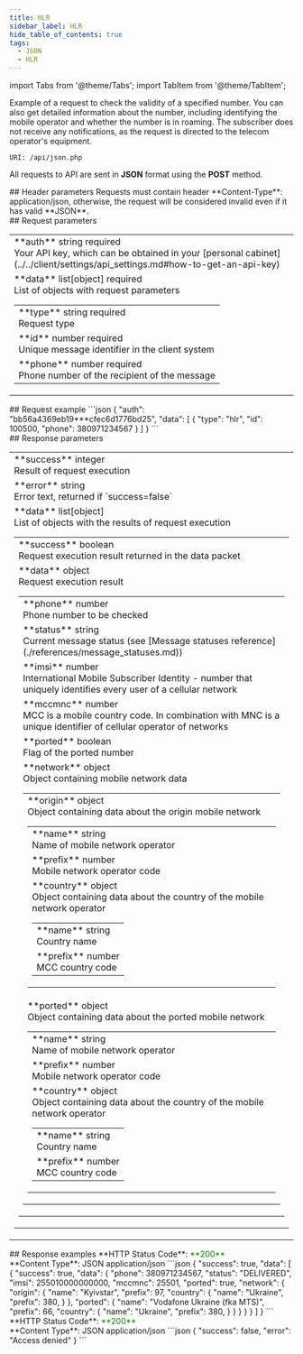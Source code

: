 ```yaml
---
title: HLR
sidebar_label: HLR
hide_table_of_contents: true
tags:
  - JSON
  - HLR
---
```


import Tabs from '@theme/Tabs';
import TabItem from '@theme/TabItem';

Example of a request to check the validity of a specified number. You can also get detailed information about the number, including identifying the mobile operator and whether the number is in roaming. The subscriber does not receive any notifications, as the request is directed to the telecom operator's equipment.

`URI: /api/json.php`

All requests to API are sent in **JSON** format using the <a class="green-text">**POST**</a> method.

<div class="header">
    ## Header parameters
    Requests must contain header **Content-Type**: application/json, otherwise, the request will be considered invalid even if it has valid **JSON**.
</div>

<div class="post-wrap">
    <div class="post-item">
        <div class="item-content">
            <div class="request-parameters">
            ## Request parameters
            <table class="t1">
                <tbody>
                    <tr>
                        <td>
                            <a class="name">**auth**</a>
                            <a class="type">string</a>
                            <a class="required">required</a> <br/>
                            <a class="description">Your API key, which can be obtained in your [personal cabinet](../../client/settings/api_settings.md#how-to-get-an-api-key)</a>
                        </td>
                    </tr>
                    <tr>
                        <td>
                            <a class="name">**data**</a>
                            <a class="type">list[object]</a>
                            <a class="required">required</a> <br/>
                            <a class="description">List of objects with request parameters</a>
                            <table class="t2">
                            <tbody>
                                <tr>
                                    <td>
                                        <a class="name">**type**</a>
                                        <a class="type">string</a>
                                        <a class="required">required</a> <br/>
                                        <a class="description">Request type</a>
                                    </td>
                                </tr>
                                <tr>
                                    <td>
                                        <a class="name">**id**</a>
                                        <a class="type">number</a>
                                        <a class="required">required</a> <br/>
                                        <a class="description">Unique message identifier in the client system</a>
                                    </td>
                                </tr>
                                <tr>
                                    <td>
                                        <a class="name">**phone**</a>
                                        <a class="type">number</a>
                                        <a class="required">required</a> <br/>
                                        <a class="description">Phone number of the recipient of the message</a>
                                    </td>
                                </tr>
                            </tbody>
                            </table>
                        </td>
                    </tr>
                </tbody>
            </table>
            </div>
        </div>
    </div>
    <div class="post-item">
        <div class="item-content">
            <div class="request-example">
                ## Request example
                ```json
                {
                    "auth": "bb56a4369eb19***cfec6d1776bd25",
                    "data": [
                        {
                            "type": "hlr",
                            "id": 100500,
                            "phone": 380971234567
                        }
                    ]
                }
                ```
            </div>
        </div>
    </div>
    <div class="post-item">
        <div class="item-content">
            <div class="response-parameters">
            ## Response parameters
            <table class="t1">
                <tbody>
                    <tr>
                        <td>
                            <a class="name">**success**</a>
                            <a class="type">integer</a> <br/>
                            <a class="description">Result of request execution</a>
                        </td>
                    </tr>
                    <tr>
                        <td>
                            <a class="name">**error**</a>
                            <a class="type">string</a> <br/>
                            <a class="description">Error text, returned if `success=false`</a>
                        </td>
                    </tr>
                    <tr>
                        <td>
                            <a class="name">**data**</a>
                            <a class="type">list[object]</a> <br/>
                            <a class="description">List of objects with the results of request execution</a>
                            <table class="t2">
                                <tbody>
                                    <tr>
                                        <td>
                                            <a class="name">**success**</a>
                                            <a class="type">boolean</a> <br/>
                                            <a class="description">Request execution result returned in the data packet</a>
                                        </td>
                                    </tr>
                                    <tr>
                                        <td>
                                            <a class="name">**data**</a>
                                            <a class="type">object</a><br/>
                                            <a class="description">Request execution result</a> <br/>
                                            <table class="t2">
                                                <tbody>
                                                    <tr>
                                                        <td>
                                                            <a class="name">**phone**</a>
                                                            <a class="type">number</a> <br/>
                                                            <a class="description">Phone number to be checked</a>
                                                        </td>
                                                    </tr>
                                                    <tr>
                                                        <td>                                              
                                                            <a class="name">**status**</a>
                                                            <a class="type">string</a> <br/>
                                                            <a class="description">Current message status (see [Message statuses reference](./references/message_statuses.md))</a>
                                                        </td>
                                                    </tr>
                                                    <tr>
                                                        <td>                                              
                                                            <a class="name">**imsi**</a>
                                                            <a class="type">number</a> <br/>
                                                            <a class="description">International Mobile Subscriber Identity - number that uniquely identifies every user of a cellular network</a>
                                                        </td>
                                                    </tr>
                                                    <tr>
                                                        <td>                                              
                                                            <a class="name">**mccmnc**</a>
                                                            <a class="type">number</a> <br/>
                                                            <a class="description">MCC is a mobile country code. In combination with MNC is a unique identifier of cellular operator of networks</a>
                                                        </td>
                                                    </tr>
                                                    <tr>
                                                        <td>                                              
                                                            <a class="name">**ported**</a>
                                                            <a class="type">boolean</a> <br/>
                                                            <a class="description">Flag of the ported number</a>
                                                        </td>
                                                    </tr>
                                                    <tr>
                                                        <td>                                              
                                                            <a class="name">**network**</a>
                                                            <a class="type">object</a> <br/>
                                                            <a class="description">Object containing mobile network data</a>
                                                            <table class="t2">
                                                            <tbody>
                                                                <tr>
                                                                    <td>
                                                                        <a class="name">**origin**</a>
                                                                        <a class="type">object</a> <br/>
                                                                        <a class="description">Object containing data about the origin mobile network</a>
                                                                        <table class="t2">
                                                                        <tbody>
                                                                            <tr>
                                                                                <td>
                                                                                    <a class="name">**name**</a>
                                                                                    <a class="type">string</a> <br/>
                                                                                    <a class="description">Name of mobile network operator</a>
                                                                                </td>
                                                                            </tr>
                                                                            <tr>
                                                                                <td>
                                                                                    <a class="name">**prefix**</a>
                                                                                    <a class="type">number</a> <br/>
                                                                                    <a class="description">Mobile network operator code</a>
                                                                                </td>
                                                                            </tr>
                                                                            <tr>
                                                                                <td>
                                                                                    <a class="name">**country**</a>
                                                                                    <a class="type">object</a> <br/>
                                                                                    <a class="description">Object containing data about the country of the mobile network operator</a>
                                                                                    <table class="t2">
                                                                                    <tbody>
                                                                                        <tr>
                                                                                            <td>
                                                                                                <a class="name">**name**</a>
                                                                                                <a class="type">string</a> <br/>
                                                                                                <a class="description">Country name</a>
                                                                                            </td>
                                                                                        </tr>
                                                                                        <tr>
                                                                                            <td>
                                                                                                <a class="name">**prefix**</a>
                                                                                                <a class="type">number</a> <br/>
                                                                                                <a class="description">MCC country code</a>
                                                                                            </td>
                                                                                        </tr>
                                                                                    </tbody>
                                                                                    </table>
                                                                                </td>
                                                                            </tr>
                                                                        </tbody>
                                                                        </table>
                                                                    </td>
                                                                </tr>
                                                                <tr>
                                                                    <td>
                                                                        <a class="name">**ported**</a>
                                                                        <a class="type">object</a> <br/>
                                                                        <a class="description">Object containing data about the ported mobile network</a>
                                                                        <table class="t2">
                                                                        <tbody>
                                                                            <tr>
                                                                                <td>
                                                                                    <a class="name">**name**</a>
                                                                                    <a class="type">string</a> <br/>
                                                                                    <a class="description">Name of mobile network operator</a>
                                                                                </td>
                                                                            </tr>
                                                                            <tr>
                                                                                <td>
                                                                                    <a class="name">**prefix**</a>
                                                                                    <a class="type">number</a> <br/>
                                                                                    <a class="description">Mobile network operator code</a>
                                                                                </td>
                                                                            </tr>
                                                                            <tr>
                                                                                <td>
                                                                                    <a class="name">**country**</a>
                                                                                    <a class="type">object</a> <br/>
                                                                                    <a class="description">Object containing data about the country of the mobile network operator</a>
                                                                                    <table class="t2">
                                                                                    <tbody>
                                                                                        <tr>
                                                                                            <td>
                                                                                                <a class="name">**name**</a>
                                                                                                <a class="type">string</a> <br/>
                                                                                                <a class="description">Country name</a>
                                                                                            </td>
                                                                                        </tr>
                                                                                        <tr>
                                                                                            <td>
                                                                                                <a class="name">**prefix**</a>
                                                                                                <a class="type">number</a> <br/>
                                                                                                <a class="description">MCC country code</a>
                                                                                            </td>
                                                                                        </tr>
                                                                                    </tbody>
                                                                                    </table>
                                                                                </td>
                                                                            </tr>
                                                                        </tbody>
                                                                        </table>
                                                                    </td>
                                                                </tr>
                                                            </tbody>
                                                            </table>
                                                        </td>
                                                    </tr>
                                                </tbody>
                                            </table>
                                        </td>
                                    </tr>
                                </tbody>
                            </table>
                        </td>
                    </tr>
                </tbody>
            </table>
            </div>
        </div>
    </div>
    <div class="post-item">
        <div class="item-content">
            <div class="response-example">
                ## Response examples
                <Tabs
                groupId="response-examples"
                defaultValue="successful"
                values={[
                    { label: 'Successful', value: 'successful', },
                    { label: 'Access denied', value: 'accessdenied' }
                ]}
                >
                <TabItem value="successful">
                **HTTP Status Code**: <font color="green">**200**</font> <br/> **Content Type**: JSON application/json
                ```json
                {
                    "success": true,
                    "data": [
                        {
                            "success": true,
                            "data": {
                                "phone": 380971234567,
                                "status": "DELIVERED",
                                "imsi": 255010000000000,
                                "mccmnc": 25501,
                                "ported": true,
                                "network": {
                                    "origin": {
                                        "name": "Kyivstar",
                                        "prefix": 97,
                                        "country": {
                                            "name": "Ukraine",
                                            "prefix": 380,
                                        }
                                    },
                                    "ported": {
                                        "name": "Vodafone Ukraine (fka MTS)",
                                        "prefix": 66,
                                        "country": {
                                            "name": "Ukraine",
                                            "prefix": 380,
                                        }
                                    }
                                }
                            }
                        }
                    ]
                }
                ```
                </TabItem>
                <TabItem value="accessdenied">
                **HTTP Status Code**: <font color="green">**200**</font> <br/> **Content Type**: JSON application/json
                ```json
                {
                    "success": false,
                    "error": "Access denied"
                }
                ```
                </TabItem>
                </Tabs>
            </div>
        </div>
    </div>
</div>